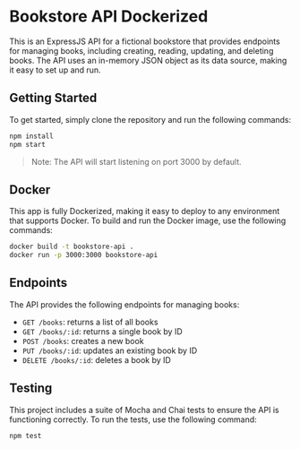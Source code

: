 # Bookstore API Dockerized

This is an ExpressJS API for a fictional bookstore that provides endpoints for managing books, including creating, reading, updating, and deleting books. The API uses an in-memory JSON object as its data source, making it easy to set up and run.

## Getting Started

To get started, simply clone the repository and run the following commands:

```bash
npm install
npm start
```

> Note: The API will start listening on port 3000 by default.

## Docker

This app is fully Dockerized, making it easy to deploy to any environment that supports Docker. To build and run the Docker image, use the following commands:

```bash
docker build -t bookstore-api .
docker run -p 3000:3000 bookstore-api
```

## Endpoints

The API provides the following endpoints for managing books:

- `GET /books`: returns a list of all books
- `GET /books/:id`: returns a single book by ID
- `POST /books`: creates a new book
- `PUT /books/:id`: updates an existing book by ID
- `DELETE /books/:id`: deletes a book by ID

## Testing

This project includes a suite of Mocha and Chai tests to ensure the API is functioning correctly. To run the tests, use the following command:

```bash
npm test
```

